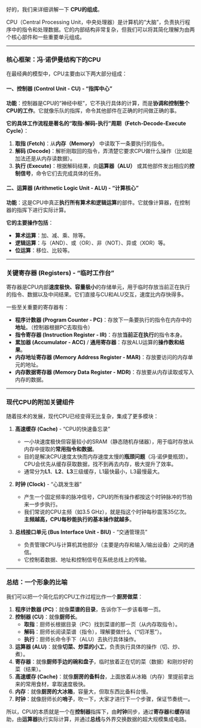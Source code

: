 好的，我们来详细讲解一下 **CPU的组成**。

CPU（Central Processing Unit，中央处理器）是计算机的“大脑”，负责执行程序中的指令和处理数据。它的内部结构非常复杂，但我们可以将其简化理解为由两个核心部件和一些重要单元组成。

---

### 核心框架：冯·诺伊曼结构下的CPU

在最经典的模型中，CPU主要由以下两大部分组成：

#### 一、控制器 (Control Unit - CU) - “指挥中心”

**功能**：控制器是CPU的“神经中枢”，它不执行具体的计算，而是**协调和控制整个CPU的工作**。它就像乐队的指挥，命令其他部件在正确的时间做正确的事。

**它的具体工作流程是著名的“取指-解码-执行”周期（Fetch-Decode-Execute Cycle）**：
1.  **取指 (Fetch)**：从**内存（Memory）** 中读取下一条要执行的指令。
2.  **解码 (Decode)**：解析刚取回的指令，弄清楚它要求CPU做什么操作（比如是加法还是从内存读数据）。
3.  **执行 (Execute)**：根据解码结果，向**运算器（ALU）** 或其他部件发出相应的**控制信号**，命令它们去完成具体的任务。

#### 二、运算器 (Arithmetic Logic Unit - ALU) - “计算核心”

**功能**：这是CPU中真正**执行所有算术和逻辑运算**的部件。它就像计算器，在控制器的指挥下进行实际计算。

**它的主要操作包括**：
*   **算术运算**：加、减、乘、除等。
*   **逻辑运算**：与（AND）、或（OR）、非（NOT）、异或（XOR）等。
*   **位运算**：移位、比较等。

---

### 关键寄存器 (Registers) - “临时工作台”

寄存器是CPU内部**速度极快、容量极小**的存储单元，用于临时存放当前正在执行的指令、数据以及中间结果。它们直接与CU和ALU交互，速度比内存快得多。

一些至关重要的寄存器有：
*   **程序计数器 (Program Counter - PC)**：存放下一条要执行的指令在内存中的**地址**。（控制器根据PC去取指令）
*   **指令寄存器 (Instruction Register - IR)**：存放**当前正在执行**的指令本身。
*   **累加器 (Accumulator - ACC)** / **通用寄存器**：存放ALU运算的**操作数和结果**。
*   **内存地址寄存器 (Memory Address Register - MAR)**：存放要访问的内存单元的地址。
*   **内存数据寄存器 (Memory Data Register - MDR)**：存放要从内存读取或写入内存的数据。

---

### 现代CPU的附加关键组件

随着技术的发展，现代CPU已经变得无比复杂，集成了更多模块：

1.  **高速缓存 (Cache)** - “CPU的快速备忘录”
    *   一小块速度极快但容量较小的SRAM（静态随机存储器），用于临时存放从内存中提取的**常用指令和数据**。
    *   目的是解决CPU速度太快而内存速度太慢的**瓶颈问题**（冯·诺伊曼瓶颈）。CPU会优先从缓存获取数据，找不到再去内存，极大提升了效率。
    *   通常分为**L1**、**L2**、**L3**三级缓存，L1最快最小，L3最慢最大。

2.  **时钟 (Clock)** - “心跳发生器”
    *   产生一个固定频率的脉冲信号，CPU的所有操作都按这个时钟脉冲的节拍来一步步执行。
    *   我们常说的CPU主频（如3.5 GHz），就是指这个时钟每秒震荡35亿次。**主频越高，CPU每秒能执行的基本操作就越多**。

3.  **总线接口单元 (Bus Interface Unit - BIU)** - “交通管理员”
    *   负责管理CPU与计算机其他部分（主要是内存和输入/输出设备）之间的通信。
    *   它控制着数据、地址和控制信号在系统总线上的传输。

---

### 总结：一个形象的比喻

我们可以把一个简化后的CPU工作过程比作一个**厨房做菜**：

1.  **程序计数器 (PC)**：就像**菜谱的目录**，告诉你下一步该看哪一页。
2.  **控制器 (CU)**：就像**厨师长**。
    *   **取指**：厨师长根据目录（PC）找到菜谱的那一页（从内存取指令）。
    *   **解码**：厨师长阅读菜谱（指令），理解要做什么（“切洋葱”）。
    *   **执行**：厨师长命令手下（ALU）去执行具体操作。
3.  **运算器 (ALU)**：就像**切菜、炒菜的小工**，负责执行具体的操作（切、炒、煮）。
4.  **寄存器**：就像**厨师手边的碗和盘子**，临时放着正在切的菜（数据）和刚炒好的菜（结果）。
5.  **高速缓存 (Cache)**：就像**厨房的备料台**，上面放着从冰箱（内存）里提前拿出来的常用食材，拿取速度极快。
6.  **内存**：就像**厨房的大冰箱**，容量大，但取东西比备料台慢。
7.  **时钟**：就像厨师长的**哨子**，吹一下，大家才进行下一个步骤，保证节奏统一。

所以，CPU的本质就是一个在**控制器**指挥下，由**时钟**同步，通过**寄存器**和**缓存**辅助，由**运算器**执行实际计算，并通过**总线**与外界交换数据的超大规模集成电路。